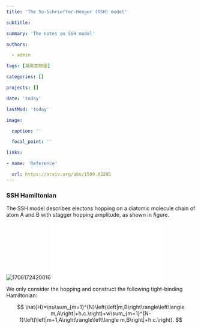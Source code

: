 ```yaml
---
title: 'The Su-Schrieffer-Heeger (SSH) model'

subtitle: 

summary: 'The notes on SSH model'

authors:

  - admin

tags: [凝聚态物理]

categories: []

projects: []

date: 'today'

lastMod: 'today'

image:

  caption: ''

  focal_point: ''

links: 

- name: 'Reference'

  url: https://arxiv.org/abs/1509.02295
---
```

### SSH Hamiltonian

The SSH model describes electons hopping on a diatomic molecule chain of atom A and B with stagger hopping amplitude, as shown in figure.

![1706172420016](/image/ssh_model/1706172420016.png)![1706172389257](/image/ssh_model/1706172389257.pdf)

We only consider the hopping and construct the following tight-binding Hamiltonian:

$$
\hat{H}=\nu\sum_{m=1}^{N}\left(\left|m,B\right\rangle\left\langle m,A\right|+h.c.\right)+w\sum_{m=1}^{N-1}\left(\left|m+1,A\right\rangle\left\langle m,B\right|+h.c.\right).
$$

